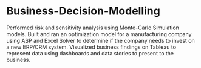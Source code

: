 # Business-Decision-Modelling
Performed risk and sensitivity analysis using Monte-Carlo Simulation models.  Built and ran an optimization model for a manufacturing company using ASP and Excel Solver to determine if the company needs to invest on a new ERP/CRM system. Visualized business findings on Tableau to represent data using dashboards and data stories to present to the business.

